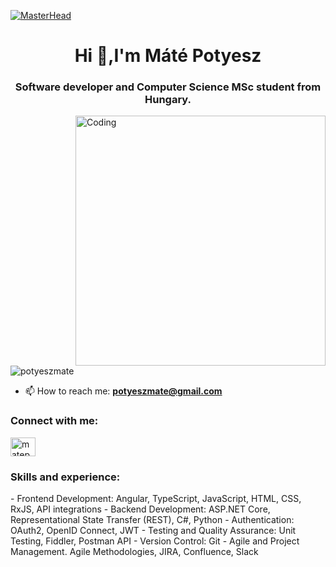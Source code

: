 [![MasterHead](https://indoanalytica.com/static/images/bannerr.gif)](https://www.linkedin.com/in/matepotyesz/)
<h1 align="center">Hi 👋,I'm Máté Potyesz</h1>
<h3 align="center">Software developer and Computer Science MSc student from Hungary.</h3>
<img align="right" alt="Coding" width="400" src="https://media.tenor.com/2uyENRmiUt0AAAAC/coding.gif"


<p align="left"> <img src="https://komarev.com/ghpvc/?username=potyeszmate&label=Profile%20views&color=0e75b6&style=flat" alt="potyeszmate" /> </p>

- 📫 How to reach me: **potyeszmate@gmail.com**


<h3 align="left">Connect with me:</h3>
<p align="left">
<a href="https://linkedin.com/in/matepotyesz" target="blank"><img align="center" src="https://raw.githubusercontent.com/rahuldkjain/github-profile-readme-generator/master/src/images/icons/Social/linked-in-alt.svg" alt="matepotyesz" height="30" width="40" /></a>
</p>
<h3 align="left">Skills and experience:</h3>
- Frontend Development: Angular, TypeScript, JavaScript, HTML, CSS, RxJS, API integrations
- Backend Development: ASP.NET Core, Representational State Transfer (REST), C#, Python
- Authentication: OAuth2, OpenID Connect, JWT
- Testing and Quality Assurance: Unit Testing, Fiddler, Postman API
- Version Control: Git
- Agile and Project Management. Agile Methodologies, JIRA, Confluence, Slack

